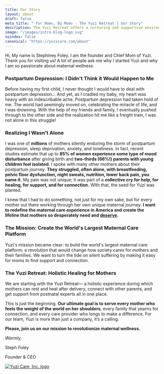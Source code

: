 ```yaml
---
title: Our Story
layout: about
draft: false
meta_title: " For Moms, By Moms - The Yuzi Retreat | Our Story"
description: The Yuzi Retreat offers a nurturing and supportive environment where mothers can recover, rejuvenate, and connect with their babies and each other. Read Our Story.
image: "/images/intro-blog-logo.svg"
noindex: false
canonical: "https://yuzicare.com/about"
---
```


Hi, My name is Stephiney Foley. I am the founder and Chief Mom of Yuzi. Thank you for visiting us! A lot of people ask me why I started Yuzi and why I am so passionate about maternal wellness.

### Postpartum Depression: I Didn't Think it Would Happen to Me

Before having my first child, I never thought I would have to deal with postpartum depression… And yet, as I cradled my baby, my heart was heavy with an indescribable ache. Postpartum depression had taken hold of me. The world had seemingly moved on, celebrating the miracle of life, and I was drowning. With the help of my friends and family, I eventually pushed through to the other side and the realization hit me like a freight train, I was not alone in this struggle!

### Realizing I Wasn't Alone

I was one of **millions** of mothers silently enduring the storm of postpartum depression, sleep deprivation, anxiety, and loneliness. In fact, recent studies estimate that up to **85% of women experience some type of mood disturbance** after giving birth and **two-thirds (66%!) parents with young children feel isolated**. I spoke with many other mothers about their postpartum journey. **They struggled, often alone, with breastfeeding, pelvic floor dysfunction, night sweats, nutrition, lower back pain, you name it.**  My pain was not unique; it was part of a **collective cry for help, for healing, for support, and for connection.** With that, the seed for Yuzi was planted.

I knew that I had to do something, not just for my own sake, but for every mother out there working through her own unique maternal journey. **I want to redefine the maternal care experience in America and create the lifeline that mothers so desperately need and <u>deserve</u>.**

### The Mission: Create the World's Largest Maternal Care Platform

Yuzi's mission became clear: to build the world's largest maternal care platform; a revolution that would change how society cares for mothers and their families. We want to turn the tide on silent suffering by making it easy for moms to find support and connection.

### The Yuzi Retreat: Holistic Healing for Mothers

We are starting with the Yuzi Retreat— a holistic experience during which mothers can rest and heal after delivery, connect with other parents, and get support from postnatal experts all in one place.

This is just the beginning. **Our ultimate goal is to serve every mother who feels the weight of the world on her shoulders**, every family that yearns for connection, and every care provider who longs to make a difference. For our team, Yuzi is more than just a company, it’s a calling.

**Please, join us on our mission to revolutionize maternal wellness.**

*Warmly,*

<p className="my-0 text-xl">Steph Foley</p>
<p className="my-0 italic text-lg">Founder &amp; CEO</p>
<a href="/"><img src="/images/about_logo.png" alt="Yuzi Care, Inc. logo" className="mt-1 w-[150px]"/></a>
